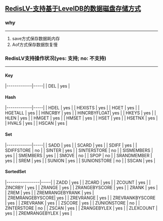 [RedisLV-支持基于LevelDB的数据磁盘存储方式](https://github.com/ivanabc/RedisLV)
---

### why
---
1. save方式保存数据耗内存
2. Aof方式保存数据恢复慢

### RedisLV支持操作状况(yes: 支持; no: 不支持)
---

####  Key
|-------------|-----|
| DEL         | yes |

####  Hash
|-------------|-----|
| HDEL        | yes | 
| HEXISTS     | yes |
| HGET        | yes |
| HGETALL     | yes |
| HINCRBY     | yes |
| HINCRBYFLOAT| yes |
| HKEYS       | yes |
| HLEN        | yes |
| HMGET       | yes |
| HMSET       | yes |
| HSET        | yes |
| HSETNX      | yes |
| HVALS       | yes |
| HSCAN       | yes |

####  Set
|-------------|-----|
| SADD        | yes |
| SCARD       | yes |
| SDIFF       | yes |
| SDIFFSTORE  | no  |
| SINTER      | yes |
| SINTERSTORE | no  |
| SISMEMBERS  | yes |
| SMEMBERS    | yes |
| SMOVE       | no  |
| SPOP        | no  |
| SRANDMEMBER | yes |
| SREM        | yes |
| SUNION      | yes |
| SUNIONSTORE | no  |
| SSCAN       | yes |

####  SortedSet
|-----------------|-----|
| ZADD            | yes |
| ZCARD           | yes |
| ZCOUNT          | yes |
| ZINCRBY         | yes |
| ZRANGE          | yes |
| ZRANGEBYSCORE   | yes |
| ZRANK           | yes |
| ZREM            | yes |
| ZREMRANGEBYRANK | yes |  
| ZREMRANGEBYSCORE| yes |
| ZREVRANGE       | yes |
| ZREVRANKBYSCORE | yes |
| ZREVRANK        | yes |
| ZSCORE          | yes |
| ZUNIONSTORE     | no  |
| ZINTERSTORE     | no  |
| ZSCAN           | yes |
| ZRANGEBYLEX     | yes |
| ZLEXCOUNT       | yes |
| ZREMRANGEBYLEX  | yes |  


